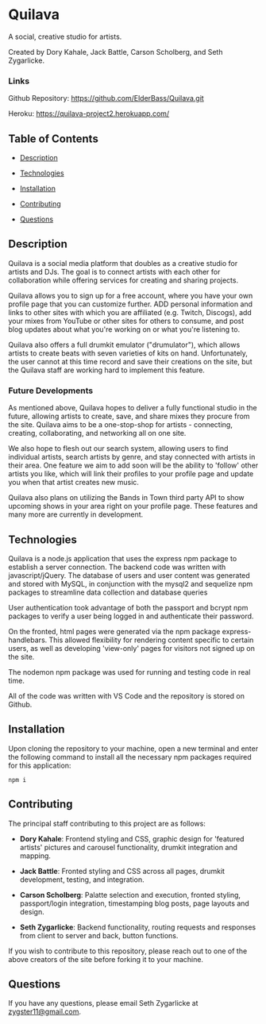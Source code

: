 # Quilava

A social, creative studio for artists.

Created by Dory Kahale, Jack Battle, Carson Scholberg, and Seth Zygarlicke.

### Links

Github Repository: https://github.com/ElderBass/Quilava.git 

Heroku: https://quilava-project2.herokuapp.com/

## Table of Contents


* [Description](#description)


* [Technologies](#technologies)


* [Installation](#installation)

    
* [Contributing](#contributing)

    
* [Questions](#questions)


## Description

Quilava is a social media platform that doubles as a creative studio for artists and DJs. The goal is to connect artists with each other for collaboration while offering services for creating and sharing projects.

Quilava allows you to sign up for a free account, where you have your own profile page that you can customize further. ADD personal information and links to other sites with which you are affiliated (e.g. Twitch, Discogs), add your mixes from YouTube or other sites for others to consume, and post blog updates about what you're working on or what you're listening to.

Quilava also offers a full drumkit emulator ("drumulator"), which allows artists to create beats with seven varieties of kits on hand. Unfortunately, the user cannot at this time record and save their creations on the site, but the Quilava staff are working hard to implement this feature. 

### Future Developments

As mentioned above, Quilava hopes to deliver a fully functional studio in the future, allowing artists to create, save, and share mixes they procure from the site. Quilava aims to be a one-stop-shop for artists - connecting, creating, collaborating, and networking all on one site.

We also hope to flesh out our search system, allowing users to find individual artists, search artists by genre, and stay connected with artists in their area. One feature we aim to add soon will be the ability to 'follow' other artists you like, which will link their profiles to your profile page and update you when that artist creates new music.

Quilava also plans on utilizing the Bands in Town third party API to show upcoming shows in your area right on your profile page. These features and many more are currently in development.

## Technologies

Quilava is a node.js application that uses the express npm package to establish a server connection. The backend code was written with javascript/jQuery. The database of users and user content was generated and stored with MySQL, in conjunction with the mysql2 and sequelize npm packages to streamline data collection and database queries

User authentication took advantage of both the passport and bcrypt npm packages to verify a user being logged in and authenticate their password.

On the fronted, html pages were generated via the npm package express-handlebars. This allowed flexibility for rendering content specific to certain users, as well as developing 'view-only' pages for visitors not signed up on the site. 

The nodemon npm package was used for running and testing code in real time.

All of the code was written with VS Code and the repository is stored on Github.


## Installation

Upon cloning the repository to your machine, open a new terminal and enter the following command to install all the necessary npm packages required for this application:

```
npm i 
```

## Contributing

The principal staff contributing to this project are as follows:

* __Dory Kahale__: Frontend styling and CSS, graphic design for 'featured artists' pictures and carousel functionality, drumkit integration and mapping.

* __Jack Battle__: Fronted styling and CSS across all pages, drumkit development, testing, and integration. 

* __Carson Scholberg__: Palatte selection and execution, fronted styling, passport/login integration, timestamping blog posts, page layouts and design.

* __Seth Zygarlicke__: Backend functionality, routing requests and responses from client to server and back, button functions.

If you wish to contribute to this repository, please reach out to one of the above creators of the site before forking it to your machine.


## Questions

If you have any questions, please email Seth Zygarlicke at zygster11@gmail.com.